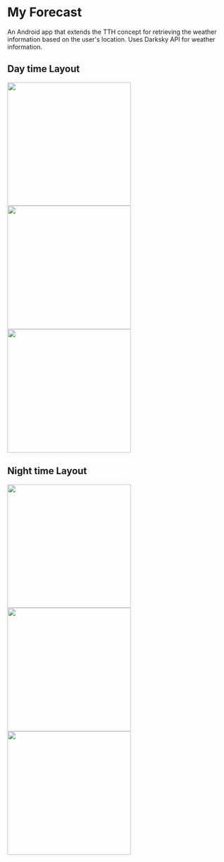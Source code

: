 # My Forecast
An Android app that extends the TTH concept for retrieving the weather information based on the user's location.
Uses Darksky API for weather information.

## Day time Layout
<img src="http://i.imgur.com/32HzLQY.png" width="280">    <img src="http://i.imgur.com/WRutnH5.png" width="280"> <img src="http://i.imgur.com/dK3m8CQ.png" width="280"> 

## Night time Layout
<img src="http://i.imgur.com/Gx7nx1f.png" width="280">    <img src="http://i.imgur.com/ViPe2iM.png" width="280"> <img src="http://i.imgur.com/A7zXUnJ.png" width="280"> 
